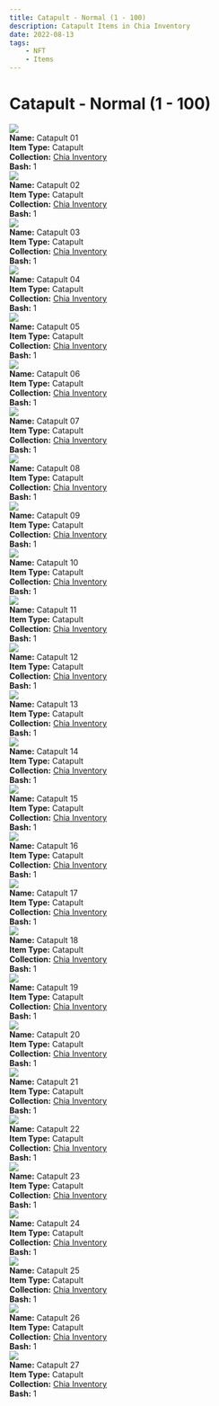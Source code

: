 ```yaml
---
title: Catapult - Normal (1 - 100)
description: Catapult Items in Chia Inventory
date: 2022-08-13
tags:
    - NFT
    - Items
---
```


# Catapult - Normal (1 - 100)
<div class="item_thumbnail">
<img loading="lazy" src="https://xmljdtjeswz5bkzfedsujrjuq2ebw2uocnxrbtlslxc5w3nt.arweave.net/_uxaRzSS_Vs9CrJSDlRMU0hogbao4TbxDNcl3F222zo"><br/>
<div><strong>Name:</strong> Catapult 01</div>
<div><strong>Item Type:</strong> Catapult</div>
<div><strong>Collection:</strong> <a href="https://www.spacescan.io/xch/nft/collection/col16fpva26fhdjp2echs3cr7c30gzl7qe67hu9grtsjcqldz354asjsyzp6wx">Chia Inventory</a></div>
<div><strong>Bash:</strong> 1</div>
</div>
<div class="item_thumbnail">
<img loading="lazy" src="https://m7nsfigbbkgkpyfjwluyio5kmdrphjy35tkewszmi2rfanicn3pa.arweave.net/Z9sioMEKjKfgqbLphDuqYOLzpxvs1EtLLEaiUDUCbt4"><br/>
<div><strong>Name:</strong> Catapult 02</div>
<div><strong>Item Type:</strong> Catapult</div>
<div><strong>Collection:</strong> <a href="https://www.spacescan.io/xch/nft/collection/col16fpva26fhdjp2echs3cr7c30gzl7qe67hu9grtsjcqldz354asjsyzp6wx">Chia Inventory</a></div>
<div><strong>Bash:</strong> 1</div>
</div>
<div class="item_thumbnail">
<img loading="lazy" src="https://bsj562ij432wxbvsk3lgxbdymrmwblq4oqxva4s6ytyqu44f.arweave.net/DJPfaQnm9WuGslbWa4-R4ZFlgrhx0L1ByXsTxCn_OFc"><br/>
<div><strong>Name:</strong> Catapult 03</div>
<div><strong>Item Type:</strong> Catapult</div>
<div><strong>Collection:</strong> <a href="https://www.spacescan.io/xch/nft/collection/col16fpva26fhdjp2echs3cr7c30gzl7qe67hu9grtsjcqldz354asjsyzp6wx">Chia Inventory</a></div>
<div><strong>Bash:</strong> 1</div>
</div>
<div class="item_thumbnail">
<img loading="lazy" src="https://hvrriudcexen524fhv4iqyqdjryxbjhdyxsiuicknxyuljirma.arweave.net/PWMUUGIlyN7rhT14-iGIDTHFwpOPF5IogSm3xRaURYE"><br/>
<div><strong>Name:</strong> Catapult 04</div>
<div><strong>Item Type:</strong> Catapult</div>
<div><strong>Collection:</strong> <a href="https://www.spacescan.io/xch/nft/collection/col16fpva26fhdjp2echs3cr7c30gzl7qe67hu9grtsjcqldz354asjsyzp6wx">Chia Inventory</a></div>
<div><strong>Bash:</strong> 1</div>
</div>
<div class="item_thumbnail">
<img loading="lazy" src="https://emqkc2xuaekckfkjzhqrjtzlkgctlc3pai5dx4lojv2gvixaoa.arweave.net/IyChavQBFCUVScnhFM8rUYU1i28COjvxbk10aqLg-cA"><br/>
<div><strong>Name:</strong> Catapult 05</div>
<div><strong>Item Type:</strong> Catapult</div>
<div><strong>Collection:</strong> <a href="https://www.spacescan.io/xch/nft/collection/col16fpva26fhdjp2echs3cr7c30gzl7qe67hu9grtsjcqldz354asjsyzp6wx">Chia Inventory</a></div>
<div><strong>Bash:</strong> 1</div>
</div>
<div class="item_thumbnail">
<img loading="lazy" src="https://adzurzpytik3tszk4clegafehvjvygvkbwrhzhbeyuzqjokz.arweave.net/A_PNI5fiaFbnLKuCWQwCkPVNc-GqoNonycJMUzBLlZA"><br/>
<div><strong>Name:</strong> Catapult 06</div>
<div><strong>Item Type:</strong> Catapult</div>
<div><strong>Collection:</strong> <a href="https://www.spacescan.io/xch/nft/collection/col16fpva26fhdjp2echs3cr7c30gzl7qe67hu9grtsjcqldz354asjsyzp6wx">Chia Inventory</a></div>
<div><strong>Bash:</strong> 1</div>
</div>
<div class="item_thumbnail">
<img loading="lazy" src="https://gb35tii4j4nlwv4vlryk6aa66wsmtxso5e3h5ecj66xhfvzbtt4a.arweave.net/MHfZoRxPGrtXlVxwrwAe9aTJ3k7pNn6QSfeuctchnPg"><br/>
<div><strong>Name:</strong> Catapult 07</div>
<div><strong>Item Type:</strong> Catapult</div>
<div><strong>Collection:</strong> <a href="https://www.spacescan.io/xch/nft/collection/col16fpva26fhdjp2echs3cr7c30gzl7qe67hu9grtsjcqldz354asjsyzp6wx">Chia Inventory</a></div>
<div><strong>Bash:</strong> 1</div>
</div>
<div class="item_thumbnail">
<img loading="lazy" src="https://uabkavnc56ch27pkwf6vm3peivkorcbok56bocqrqxczgn5dykqa.arweave.net/oAKgVaLvhH196rF9Vm3kRVToiC5XfBcKEYXFkzejwqA"><br/>
<div><strong>Name:</strong> Catapult 08</div>
<div><strong>Item Type:</strong> Catapult</div>
<div><strong>Collection:</strong> <a href="https://www.spacescan.io/xch/nft/collection/col16fpva26fhdjp2echs3cr7c30gzl7qe67hu9grtsjcqldz354asjsyzp6wx">Chia Inventory</a></div>
<div><strong>Bash:</strong> 1</div>
</div>
<div class="item_thumbnail">
<img loading="lazy" src="https://lohmeqvn35qwmxnbztf4zikijwsgefrzosoiv3hsqyz6kqg6zyta.arweave.net/W47CQq3fYWZdoczLzKFITaRiFjl0nIrs8oYz5UDeziY"><br/>
<div><strong>Name:</strong> Catapult 09</div>
<div><strong>Item Type:</strong> Catapult</div>
<div><strong>Collection:</strong> <a href="https://www.spacescan.io/xch/nft/collection/col16fpva26fhdjp2echs3cr7c30gzl7qe67hu9grtsjcqldz354asjsyzp6wx">Chia Inventory</a></div>
<div><strong>Bash:</strong> 1</div>
</div>
<div class="item_thumbnail">
<img loading="lazy" src="https://u2d7u53zstkvguy3vw6pnv4c5y67myj7glohmrdoji4u22vvfnpa.arweave.net/pof6d3mU1VNTG6289teC7j32YT8y3HZEbko5TWq1K14"><br/>
<div><strong>Name:</strong> Catapult 10</div>
<div><strong>Item Type:</strong> Catapult</div>
<div><strong>Collection:</strong> <a href="https://www.spacescan.io/xch/nft/collection/col16fpva26fhdjp2echs3cr7c30gzl7qe67hu9grtsjcqldz354asjsyzp6wx">Chia Inventory</a></div>
<div><strong>Bash:</strong> 1</div>
</div>
<div class="item_thumbnail">
<img loading="lazy" src="https://dug5jvzf6egrjo4b64qyegu4k43koyqdyqzenhc73gef4cv4.arweave.net/H_Q3U-1yXxDRS7gfchghqcVzanYgPEMkacX9mIXgq8g"><br/>
<div><strong>Name:</strong> Catapult 11</div>
<div><strong>Item Type:</strong> Catapult</div>
<div><strong>Collection:</strong> <a href="https://www.spacescan.io/xch/nft/collection/col16fpva26fhdjp2echs3cr7c30gzl7qe67hu9grtsjcqldz354asjsyzp6wx">Chia Inventory</a></div>
<div><strong>Bash:</strong> 1</div>
</div>
<div class="item_thumbnail">
<img loading="lazy" src="https://zfq2qd6at4h2vbqc2pqgvlbu4uvtv25ygfnxz54n4azdqktlmdbq.arweave.net/yWGoD8CfD6qGAtPgaqw05Ss667gxW3z3jeAyOCprYMM"><br/>
<div><strong>Name:</strong> Catapult 12</div>
<div><strong>Item Type:</strong> Catapult</div>
<div><strong>Collection:</strong> <a href="https://www.spacescan.io/xch/nft/collection/col16fpva26fhdjp2echs3cr7c30gzl7qe67hu9grtsjcqldz354asjsyzp6wx">Chia Inventory</a></div>
<div><strong>Bash:</strong> 1</div>
</div>
<div class="item_thumbnail">
<img loading="lazy" src="https://gnbo3gz63hoivrc65m6qyu6hp5gn2vwgvizfe5df6uua6lyeg4.arweave.net/M0Ltmz7Z3IrEXus9DFPHf0zdVsaqM_lJ0ZfUoDy8EN8"><br/>
<div><strong>Name:</strong> Catapult 13</div>
<div><strong>Item Type:</strong> Catapult</div>
<div><strong>Collection:</strong> <a href="https://www.spacescan.io/xch/nft/collection/col16fpva26fhdjp2echs3cr7c30gzl7qe67hu9grtsjcqldz354asjsyzp6wx">Chia Inventory</a></div>
<div><strong>Bash:</strong> 1</div>
</div>
<div class="item_thumbnail">
<img loading="lazy" src="https://gvw5renpep2my6kxpuywvlpwbt2kbly6iijza5qob353j2q2ou.arweave.net/NW3Yka8j9Mx5V30xaq32DPSgrx5CE_5B2Dg77tOoadQ"><br/>
<div><strong>Name:</strong> Catapult 14</div>
<div><strong>Item Type:</strong> Catapult</div>
<div><strong>Collection:</strong> <a href="https://www.spacescan.io/xch/nft/collection/col16fpva26fhdjp2echs3cr7c30gzl7qe67hu9grtsjcqldz354asjsyzp6wx">Chia Inventory</a></div>
<div><strong>Bash:</strong> 1</div>
</div>
<div class="item_thumbnail">
<img loading="lazy" src="https://qkxrqmi5ds55y4ycwn3gj7jgpj47vrjjhim42hm3jmy6yc2jcy.arweave.net/gq8YMR0cu9xzAr_N2ZP0menn6xSk6Gc0dm0sx7AtJFo"><br/>
<div><strong>Name:</strong> Catapult 15</div>
<div><strong>Item Type:</strong> Catapult</div>
<div><strong>Collection:</strong> <a href="https://www.spacescan.io/xch/nft/collection/col16fpva26fhdjp2echs3cr7c30gzl7qe67hu9grtsjcqldz354asjsyzp6wx">Chia Inventory</a></div>
<div><strong>Bash:</strong> 1</div>
</div>
<div class="item_thumbnail">
<img loading="lazy" src="https://oufmwdufovem6xaukasb2dyizs6k65bphjo5jf5444d4qe6i.arweave.net/d-QrLDoV1SM9cFFAkHQ8Iz_LyvdC86XdSXvOcHyBPIc"><br/>
<div><strong>Name:</strong> Catapult 16</div>
<div><strong>Item Type:</strong> Catapult</div>
<div><strong>Collection:</strong> <a href="https://www.spacescan.io/xch/nft/collection/col16fpva26fhdjp2echs3cr7c30gzl7qe67hu9grtsjcqldz354asjsyzp6wx">Chia Inventory</a></div>
<div><strong>Bash:</strong> 1</div>
</div>
<div class="item_thumbnail">
<img loading="lazy" src="https://3o65wi4bvscxbdm5pawpljvgphqwy2xucbyottemrb6h6xcngm.arweave.net/273bI4GshXCNnXgs9aameeF-savQQcOnMjIh8f1xNM0"><br/>
<div><strong>Name:</strong> Catapult 17</div>
<div><strong>Item Type:</strong> Catapult</div>
<div><strong>Collection:</strong> <a href="https://www.spacescan.io/xch/nft/collection/col16fpva26fhdjp2echs3cr7c30gzl7qe67hu9grtsjcqldz354asjsyzp6wx">Chia Inventory</a></div>
<div><strong>Bash:</strong> 1</div>
</div>
<div class="item_thumbnail">
<img loading="lazy" src="https://rim7wimkb7i44bmobcqj26utai4ra3hetuobyrw2mbhlfqdoym.arweave.net/ihn7IYoP0c4FjgignXqTAjkQbOSdHBxG2mBOssB_uww"><br/>
<div><strong>Name:</strong> Catapult 18</div>
<div><strong>Item Type:</strong> Catapult</div>
<div><strong>Collection:</strong> <a href="https://www.spacescan.io/xch/nft/collection/col16fpva26fhdjp2echs3cr7c30gzl7qe67hu9grtsjcqldz354asjsyzp6wx">Chia Inventory</a></div>
<div><strong>Bash:</strong> 1</div>
</div>
<div class="item_thumbnail">
<img loading="lazy" src="https://ybm5dqtn6wxb2z7lf3cdlg42wvucffhs6iicaraj3d2lkogywu.arweave.net/wFnRwm31rh1n6y-7ENZuatWgilPLyECBECdj0tTjYtQ"><br/>
<div><strong>Name:</strong> Catapult 19</div>
<div><strong>Item Type:</strong> Catapult</div>
<div><strong>Collection:</strong> <a href="https://www.spacescan.io/xch/nft/collection/col16fpva26fhdjp2echs3cr7c30gzl7qe67hu9grtsjcqldz354asjsyzp6wx">Chia Inventory</a></div>
<div><strong>Bash:</strong> 1</div>
</div>
<div class="item_thumbnail">
<img loading="lazy" src="https://iqzn6rnrvggam3uu3orgoy2xkwb6bvqseoodaxz4rmngyuol5oea.arweave.net/RDLfRbGpjAZulNuiZ2NXVYPg1hIjnDBfPIsabFHL64g"><br/>
<div><strong>Name:</strong> Catapult 20</div>
<div><strong>Item Type:</strong> Catapult</div>
<div><strong>Collection:</strong> <a href="https://www.spacescan.io/xch/nft/collection/col16fpva26fhdjp2echs3cr7c30gzl7qe67hu9grtsjcqldz354asjsyzp6wx">Chia Inventory</a></div>
<div><strong>Bash:</strong> 1</div>
</div>
<div class="item_thumbnail">
<img loading="lazy" src="https://4fmuq6hqkuxc3lhipzfrbv4xq5ko6dxrjlkkexug7zjbaxshje.arweave.net/4VlIePBVL-i2s6H5LENeXh1TvDvFK1KJehv5SEF5HSc"><br/>
<div><strong>Name:</strong> Catapult 21</div>
<div><strong>Item Type:</strong> Catapult</div>
<div><strong>Collection:</strong> <a href="https://www.spacescan.io/xch/nft/collection/col16fpva26fhdjp2echs3cr7c30gzl7qe67hu9grtsjcqldz354asjsyzp6wx">Chia Inventory</a></div>
<div><strong>Bash:</strong> 1</div>
</div>
<div class="item_thumbnail">
<img loading="lazy" src="https://acdqa7ufkaysxhgxkys6tu4m2uv6z3lj7lxq5cvieqjoac7a.arweave.net/AIcAfoVQMSuc11Yl6dOM1Svs7W-n67_w6KqC_QS4Avg"><br/>
<div><strong>Name:</strong> Catapult 22</div>
<div><strong>Item Type:</strong> Catapult</div>
<div><strong>Collection:</strong> <a href="https://www.spacescan.io/xch/nft/collection/col16fpva26fhdjp2echs3cr7c30gzl7qe67hu9grtsjcqldz354asjsyzp6wx">Chia Inventory</a></div>
<div><strong>Bash:</strong> 1</div>
</div>
<div class="item_thumbnail">
<img loading="lazy" src="https://lxnfy36btdgh5alkafldauphu44n3qq3tienso557ukj6v4g.arweave.net/Xdpcb8GYzH-6BagFWMFHnpzjdwhuaCNk7vf-0Un1eG0"><br/>
<div><strong>Name:</strong> Catapult 23</div>
<div><strong>Item Type:</strong> Catapult</div>
<div><strong>Collection:</strong> <a href="https://www.spacescan.io/xch/nft/collection/col16fpva26fhdjp2echs3cr7c30gzl7qe67hu9grtsjcqldz354asjsyzp6wx">Chia Inventory</a></div>
<div><strong>Bash:</strong> 1</div>
</div>
<div class="item_thumbnail">
<img loading="lazy" src="https://lxlqrgdn4rpyslpny7gujrnwh35gabgi5tb2yttqcunogjgm.arweave.net/X-dcImG3kX4kt7cfNRMW2_PvpgBMjsw6xOcBUa4yT-M"><br/>
<div><strong>Name:</strong> Catapult 24</div>
<div><strong>Item Type:</strong> Catapult</div>
<div><strong>Collection:</strong> <a href="https://www.spacescan.io/xch/nft/collection/col16fpva26fhdjp2echs3cr7c30gzl7qe67hu9grtsjcqldz354asjsyzp6wx">Chia Inventory</a></div>
<div><strong>Bash:</strong> 1</div>
</div>
<div class="item_thumbnail">
<img loading="lazy" src="https://aj3eiki5k4vr554tlggsceo7o5z4u7s7fkapue5kahfrarnleu.arweave.net/AnZEKR1-XKx73k1mNIRHfd3PKfl8qgPoTqgHLEEWrJc"><br/>
<div><strong>Name:</strong> Catapult 25</div>
<div><strong>Item Type:</strong> Catapult</div>
<div><strong>Collection:</strong> <a href="https://www.spacescan.io/xch/nft/collection/col16fpva26fhdjp2echs3cr7c30gzl7qe67hu9grtsjcqldz354asjsyzp6wx">Chia Inventory</a></div>
<div><strong>Bash:</strong> 1</div>
</div>
<div class="item_thumbnail">
<img loading="lazy" src="https://jxj4gkpa6pa6keybtp3us3xpraqlveoyhisapcgpdunl5kwzre5a.arweave.net/TdPDKeDzweUTAZv3SW7viCC6kdg6JAeIzx0avqrZiTo"><br/>
<div><strong>Name:</strong> Catapult 26</div>
<div><strong>Item Type:</strong> Catapult</div>
<div><strong>Collection:</strong> <a href="https://www.spacescan.io/xch/nft/collection/col16fpva26fhdjp2echs3cr7c30gzl7qe67hu9grtsjcqldz354asjsyzp6wx">Chia Inventory</a></div>
<div><strong>Bash:</strong> 1</div>
</div>
<div class="item_thumbnail">
<img loading="lazy" src="https://bjg2nybjuwk6hdjeacifqypd2ujzkboj7xvt6r5wld2rkmx5s4.arweave.net/Ck2m4CmlleONJACQWGHj1ROVBc-n96z9Htlj1FTL9lw"><br/>
<div><strong>Name:</strong> Catapult 27</div>
<div><strong>Item Type:</strong> Catapult</div>
<div><strong>Collection:</strong> <a href="https://www.spacescan.io/xch/nft/collection/col16fpva26fhdjp2echs3cr7c30gzl7qe67hu9grtsjcqldz354asjsyzp6wx">Chia Inventory</a></div>
<div><strong>Bash:</strong> 1</div>
</div>

